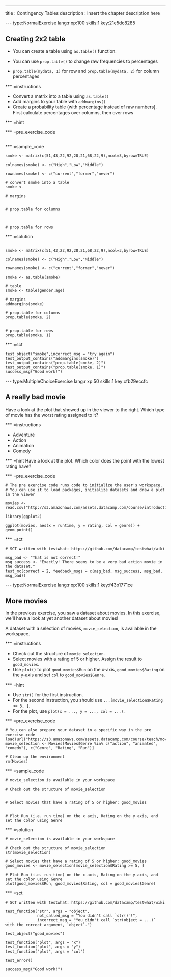 ---
title       : Contingency Tables
description : Insert the chapter description here

--- type:NormalExercise lang:r xp:100 skills:1 key:21e5dc8285

## Creating 2x2 table

* You can create a table using ` as.table() ` function.

* You can use ` prop.table() ` to change raw frequencies to percentages

* ` prop.table(mydata, 1) ` for row and ` prop.table(mydata, 2) ` for column percentages

*** =instructions

- Convert a matrix into  a table using ` as.table() `
- Add margins to your table with ` addmargins() `
- Create a probability table (with percentage instead of raw numbers). First calculate percentages over columns, then over rows

*** =hint


*** =pre_exercise_code
```{r}

```


*** =sample_code
```{r}
smoke <- matrix(c(51,43,22,92,28,21,68,22,9),ncol=3,byrow=TRUE)

colnames(smoke) <- c("High","Low","Middle")

rownames(smoke) <- c("current","former","never")

# convert smoke into a table
smoke <-

# margins


# prop.table for columns



# prop.table for rows

```

*** =solution
```{r}

smoke <- matrix(c(51,43,22,92,28,21,68,22,9),ncol=3,byrow=TRUE)

colnames(smoke) <- c("High","Low","Middle")

rownames(smoke) <- c("current","former","never")

smoke <- as.table(smoke)

# table
smoke <- table(gender,age)

# margins
addmargins(smoke)

# prop.table for columns
prop.table(smoke, 2)


# prop.table for rows
prop.table(smoke, 1)

```
*** =sct
```{r}
test_object("smoke",incorrect_msg = "try again")
test_output_contains("addmargins(smoke)")
test_output_contains("prop.table(smoke, 2)")
test_output_contains("prop.table(smoke, 1)")
success_msg("Good work!")

```

--- type:MultipleChoiceExercise lang:r xp:50 skills:1 key:cfb29eccfc
## A really bad movie

Have a look at the plot that showed up in the viewer to the right. Which type of movie has the worst rating assigned to it?

*** =instructions
- Adventure
- Action
- Animation
- Comedy

*** =hint
Have a look at the plot. Which color does the point with the lowest rating have?

*** =pre_exercise_code
```{r}
# The pre exercise code runs code to initialize the user's workspace.
# You can use it to load packages, initialize datasets and draw a plot in the viewer

movies <- read.csv("http://s3.amazonaws.com/assets.datacamp.com/course/introduction_to_r/movies.csv")

library(ggplot2)

ggplot(movies, aes(x = runtime, y = rating, col = genre)) + geom_point()
```

*** =sct
```{r}
# SCT written with testwhat: https://github.com/datacamp/testwhat/wiki

msg_bad <- "That is not correct!"
msg_success <- "Exactly! There seems to be a very bad action movie in the dataset."
test_mc(correct = 2, feedback_msgs = c(msg_bad, msg_success, msg_bad, msg_bad))
```

--- type:NormalExercise lang:r xp:100 skills:1 key:f43b1771ce
## More movies

In the previous exercise, you saw a dataset about movies. In this exercise, we'll have a look at yet another dataset about movies!

A dataset with a selection of movies, `movie_selection`, is available in the workspace.

*** =instructions
- Check out the structure of `movie_selection`.
- Select movies with a rating of 5 or higher. Assign the result to `good_movies`.
- Use `plot()` to  plot `good_movies$Run` on the x-axis, `good_movies$Rating` on the y-axis and set `col` to `good_movies$Genre`.

*** =hint
- Use `str()` for the first instruction.
- For the second instruction, you should use `...[movie_selection$Rating >= 5, ]`.
- For the plot, use `plot(x = ..., y = ..., col = ...)`.

*** =pre_exercise_code
```{r}
# You can also prepare your dataset in a specific way in the pre exercise code
load(url("https://s3.amazonaws.com/assets.datacamp.com/course/teach/movies.RData"))
movie_selection <- Movies[Movies$Genre %in% c("action", "animated", "comedy"), c("Genre", "Rating", "Run")]

# Clean up the environment
rm(Movies)
```

*** =sample_code
```{r}
# movie_selection is available in your workspace

# Check out the structure of movie_selection


# Select movies that have a rating of 5 or higher: good_movies


# Plot Run (i.e. run time) on the x axis, Rating on the y axis, and set the color using Genre

```

*** =solution
```{r}
# movie_selection is available in your workspace

# Check out the structure of movie_selection
str(movie_selection)

# Select movies that have a rating of 5 or higher: good_movies
good_movies <- movie_selection[movie_selection$Rating >= 5, ]

# Plot Run (i.e. run time) on the x axis, Rating on the y axis, and set the color using Genre
plot(good_movies$Run, good_movies$Rating, col = good_movies$Genre)
```

*** =sct
```{r}
# SCT written with testwhat: https://github.com/datacamp/testwhat/wiki

test_function("str", args = "object",
              not_called_msg = "You didn't call `str()`!",
              incorrect_msg = "You didn't call `str(object = ...)` with the correct argument, `object`.")

test_object("good_movies")

test_function("plot", args = "x")
test_function("plot", args = "y")
test_function("plot", args = "col")

test_error()

success_msg("Good work!")
```
